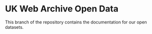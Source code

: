 UK Web Archive Open Data
========================

This branch of the repository contains the documentation for our open datasets.

